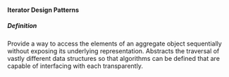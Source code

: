#### Iterator Design Patterns

##### Definition

Provide a way to access the elements of an aggregate object sequentially without exposing its underlying representation.
Abstracts the traversal of vastly different data structures so that algorithms can be defined that are capable of 
interfacing with each transparently.

